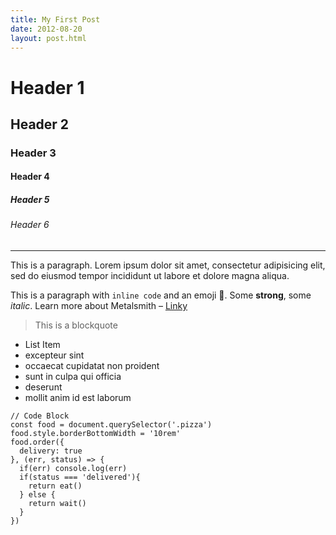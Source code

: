 ```yaml
---
title: My First Post
date: 2012-08-20
layout: post.html
---
```

# Header 1
## Header 2
### Header 3
#### Header 4
##### Header 5
###### Header 6

---

This is a paragraph. Lorem ipsum dolor sit amet, consectetur adipisicing elit, sed do eiusmod tempor incididunt ut labore et dolore magna aliqua.

This is a paragraph with `inline code` and an emoji 👻. Some **strong**, some *italic*. Learn more about Metalsmith – [Linky](http://metalsmith.io)

> This is a blockquote

- List Item
- excepteur sint
- occaecat cupidatat non proident
- sunt in culpa qui officia
- deserunt
- mollit anim id est laborum

```
// Code Block
const food = document.querySelector('.pizza')
food.style.borderBottomWidth = '10rem'
food.order({
  delivery: true
}, (err, status) => {
  if(err) console.log(err)
  if(status === 'delivered'){
    return eat()
  } else {
    return wait()
  }
})
```
